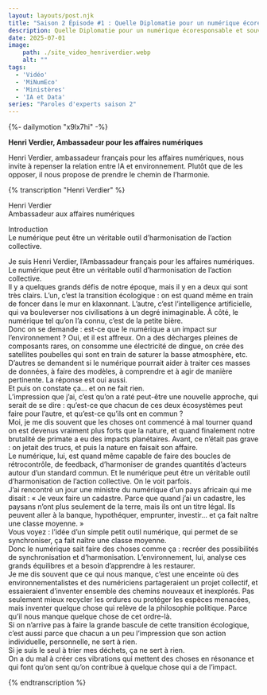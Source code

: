 ```yaml
---
layout: layouts/post.njk
title: "Saison 2 Épisode #1 : Quelle Diplomatie pour un numérique écoresponsable et souverain ?"
description: Quelle Diplomatie pour un numérique écoresponsable et souverain ?
date: 2025-07-01
image:
    path: ./site_video_henriverdier.webp
    alt: ""
tags:
  - 'Vidéo'
  - 'MiNumEco'
  - 'Ministères'
  - 'IA et Data'
series: "Paroles d'experts saison 2"
---
```


<!-- intégraton vidéo dailymotion de la chaine de la DINUM -->
{%- dailymotion "x9lx7hi" -%}

<!-- légende de la vidéo-->
**Henri Verdier, Ambassadeur pour les affaires numériques**

<!-- description-->
Henri Verdier, ambassadeur français pour les affaires numériques, nous invite à repenser la relation entre IA et environnement. Plutôt que de les opposer, il nous propose de prendre le chemin de l’harmonie.

<!-- transcription-->

{% transcription "Henri Verdier" %}
<p>
  Henri Verdier<br>
  Ambassadeur aux affaires numériques
</p>

<p>
  Introduction <br>
  Le numérique peut être un véritable outil d’harmonisation de l’action collective.
</p>
<p>
Je suis Henri Verdier, l’Ambassadeur français pour les affaires numériques.<br>
Le numérique peut être un véritable outil d’harmonisation de l’action collective.<br>
Il y a quelques grands défis de notre époque, mais il y en a deux qui sont très clairs. L’un, c’est la transition écologique : on est quand même en train de foncer dans le mur en klaxonnant. L’autre, c’est l’intelligence artificielle, qui va bouleverser nos civilisations à un degré inimaginable. À côté, le numérique tel qu’on l’a connu, c’est de la petite bière.<br>
Donc on se demande : est-ce que le numérique a un impact sur l’environnement ? Oui, et il est affreux. On a des décharges pleines de composants rares, on consomme une électricité de dingue, on crée des satellites poubelles qui sont en train de saturer la basse atmosphère, etc.<br>
D’autres se demandent si le numérique pourrait aider à traiter ces masses de données, à faire des modèles, à comprendre et à agir de manière pertinente. La réponse est oui aussi.<br>
Et puis on constate ça… et on ne fait rien.<br>
L’impression que j’ai, c’est qu’on a raté peut-être une nouvelle approche, qui serait de se dire : qu’est-ce que chacun de ces deux écosystèmes peut faire pour l’autre, et qu’est-ce qu’ils ont en commun ?<br>
Moi, je me dis souvent que les choses ont commencé à mal tourner quand on est devenus vraiment plus forts que la nature, et quand finalement notre brutalité de primate a eu des impacts planétaires. Avant, ce n’était pas grave : on jetait des trucs, et puis la nature en faisait son affaire.<br>
Le numérique, lui, est quand même capable de faire des boucles de rétrocontrôle, de feedback, d’harmoniser de grandes quantités d’acteurs autour d’un standard commun. Et le numérique peut être un véritable outil d’harmonisation de l’action collective. On le voit parfois.<br>
J’ai rencontré un jour une ministre du numérique d’un pays africain qui me disait : « Je veux faire un cadastre. Parce que quand j’ai un cadastre, les paysans n’ont plus seulement de la terre, mais ils ont un titre légal. Ils peuvent aller à la banque, hypothéquer, emprunter, investir… et ça fait naître une classe moyenne. »<br>
Vous voyez : l’idée d’un simple petit outil numérique, qui permet de se synchroniser, ça fait naître une classe moyenne.<br>
Donc le numérique sait faire des choses comme ça : recréer des possibilités de synchronisation et d’harmonisation. L’environnement, lui, analyse ces grands équilibres et a besoin d’apprendre à les restaurer.<br>
Je me dis souvent que ce qui nous manque, c’est une enceinte où des environnementalistes et des numériciens partageraient un projet collectif, et essaieraient d’inventer ensemble des chemins nouveaux et inexplorés. Pas seulement mieux recycler les ordures ou protéger les espèces menacées, mais inventer quelque chose qui relève de la philosophie politique. Parce qu’il nous manque quelque chose de cet ordre-là.<br>
Si on n’arrive pas à faire la grande bascule de cette transition écologique, c’est aussi parce que chacun a un peu l’impression que son action individuelle, personnelle, ne sert à rien.<br>
Si je suis le seul à trier mes déchets, ça ne sert à rien.<br>
On a du mal à créer ces vibrations qui mettent des choses en résonance et qui font qu’on sent qu’on contribue à quelque chose qui a de l’impact.<br>
</p>

{% endtranscription %}

